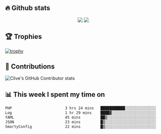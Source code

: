 ## &#128293; Github stats

<!-- GitHub Readme Streak Stats - https://github.com/DenverCoder1/github-readme-streak-stats -->
<p align="center">

<picture>
  <source 
    srcset="https://github-readme-stats.vercel.app/api?username=clivewalkden&count_private=true&show_icons=true&theme=darcula"
    media="(prefers-color-scheme: dark)"
  />
  <source
    srcset="https://github-readme-stats.vercel.app/api?username=clivewalkden&count_private=true&show_icons=true&theme=calm"
    media="(prefers-color-scheme: light), (prefers-color-scheme: no-preference)"
  />
  <img src="https://github-readme-stats.vercel.app/api?username=clivewalkden&count_private=true&show_icons=true&theme=darcula" />
</picture>

<a href="https://git.io/streak-stats" target="_blank">
  <img src="http://github-readme-streak-stats.herokuapp.com?user=clivewalkden&theme=darcula&date_format=j%20M%5B%20Y%5D" />
</a>

</p>

## &#127942; Trophies
[![trophy](https://github-profile-trophy.vercel.app/?username=clivewalkden&theme=onedark)](https://github.com/clivewalkden/github-profile-trophy)

## &#129309; Contributions
![Clive's GitHub Contributor stats](https://github-contributor-stats.vercel.app/api?username=clivewalkden)

## &#128202; This week I spent my time on
<!--START_SECTION:waka-->

```txt
PHP                        3 hrs 24 mins   ███████████░░░░░░░░░░░░░░   44.13 %
Log                        1 hr 29 mins    ████▓░░░░░░░░░░░░░░░░░░░░   19.21 %
YAML                       45 mins         ██▒░░░░░░░░░░░░░░░░░░░░░░   09.72 %
JSON                       23 mins         █▒░░░░░░░░░░░░░░░░░░░░░░░   05.14 %
SmartyConfig               22 mins         █▒░░░░░░░░░░░░░░░░░░░░░░░   04.90 %
```

<!--END_SECTION:waka-->
